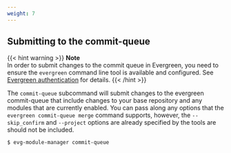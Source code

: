 ```yaml
---
weight: 7
---
```

## Submitting to the commit-queue

{{< hint warning >}}
**Note**\
In order to submit changes to the commit queue in Evergreen, you need to ensure the 
`evergreen` command line tool is available and configured. See 
[Evergreen authentication](/getting-started/installation#evergreen-authentication) for details.
{{< /hint >}}

The `commit-queue` subcommand will submit changes to the evergreen commit-queue that include 
changes to your base repository and any modules that are currently enabled. You can pass along any
options that the `evergreen commit-queue merge` command supports, however, the `--skip_confirm` 
and `--project` options are already specified by the tools are should not be included.

```bash
$ evg-module-manager commit-queue
```
